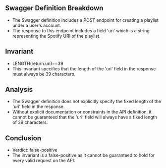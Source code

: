 ## Swagger Definition Breakdown
- The Swagger definition includes a POST endpoint for creating a playlist under a user's account.
- The response to this endpoint includes a field 'uri' which is a string representing the Spotify URI of the playlist.

## Invariant
- LENGTH(return.uri)==39
- This invariant specifies that the length of the 'uri' field in the response must always be 39 characters.

## Analysis
- The Swagger definition does not explicitly specify the fixed length of the 'uri' field in the response.
- Without explicit documentation or constraints in the API definition, it cannot be guaranteed that the 'uri' field will always have a fixed length of 39 characters.

## Conclusion
- Verdict: false-positive
- The invariant is a false-positive as it cannot be guaranteed to hold for every valid request on the API.
